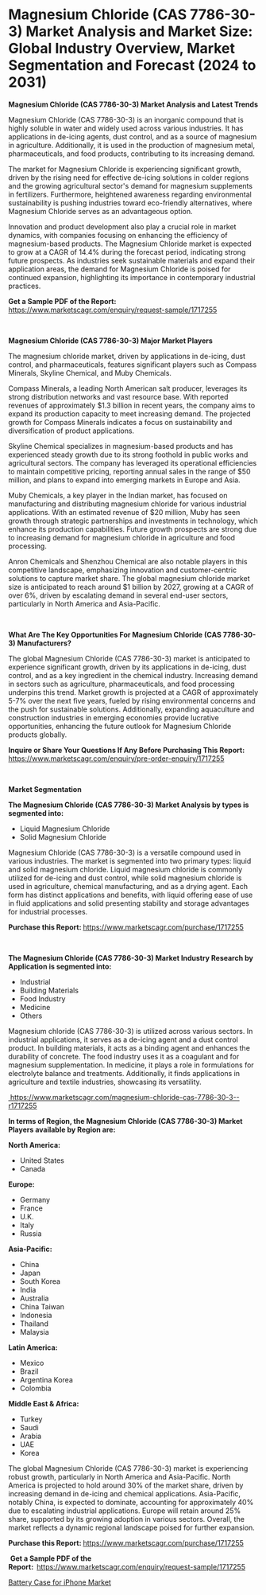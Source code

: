 <p><h1>Magnesium Chloride (CAS 7786-30-3) Market Analysis and Market Size: Global Industry Overview, Market Segmentation and Forecast (2024 to 2031)</h1></p><p><strong>Magnesium Chloride (CAS 7786-30-3) Market Analysis and Latest Trends</strong></p>
<p><p>Magnesium Chloride (CAS 7786-30-3) is an inorganic compound that is highly soluble in water and widely used across various industries. It has applications in de-icing agents, dust control, and as a source of magnesium in agriculture. Additionally, it is used in the production of magnesium metal, pharmaceuticals, and food products, contributing to its increasing demand.</p><p>The market for Magnesium Chloride is experiencing significant growth, driven by the rising need for effective de-icing solutions in colder regions and the growing agricultural sector's demand for magnesium supplements in fertilizers. Furthermore, heightened awareness regarding environmental sustainability is pushing industries toward eco-friendly alternatives, where Magnesium Chloride serves as an advantageous option.</p><p>Innovation and product development also play a crucial role in market dynamics, with companies focusing on enhancing the efficiency of magnesium-based products. The Magnesium Chloride market is expected to grow at a CAGR of 14.4% during the forecast period, indicating strong future prospects. As industries seek sustainable materials and expand their application areas, the demand for Magnesium Chloride is poised for continued expansion, highlighting its importance in contemporary industrial practices.</p></p>
<p><strong>Get a Sample PDF of the Report:&nbsp;</strong> <a href="https://www.marketscagr.com/enquiry/request-sample/1717255?utm_campaign=2008&utm_medium=2&utm_source=Github&utm_content=ia&utm_term=28122024&utm_id=magnesium-chloride-cas-7786-30-3">https://www.marketscagr.com/enquiry/request-sample/1717255</a></p>
<p>&nbsp;</p>
<p><strong>Magnesium Chloride (CAS 7786-30-3) Major Market Players</strong></p>
<p><p>The magnesium chloride market, driven by applications in de-icing, dust control, and pharmaceuticals, features significant players such as Compass Minerals, Skyline Chemical, and Muby Chemicals. </p><p>Compass Minerals, a leading North American salt producer, leverages its strong distribution networks and vast resource base. With reported revenues of approximately $1.3 billion in recent years, the company aims to expand its production capacity to meet increasing demand. The projected growth for Compass Minerals indicates a focus on sustainability and diversification of product applications.</p><p>Skyline Chemical specializes in magnesium-based products and has experienced steady growth due to its strong foothold in public works and agricultural sectors. The company has leveraged its operational efficiencies to maintain competitive pricing, reporting annual sales in the range of $50 million, and plans to expand into emerging markets in Europe and Asia.</p><p>Muby Chemicals, a key player in the Indian market, has focused on manufacturing and distributing magnesium chloride for various industrial applications. With an estimated revenue of $20 million, Muby has seen growth through strategic partnerships and investments in technology, which enhance its production capabilities. Future growth prospects are strong due to increasing demand for magnesium chloride in agriculture and food processing.</p><p>Anron Chemicals and Shenzhou Chemical are also notable players in this competitive landscape, emphasizing innovation and customer-centric solutions to capture market share. The global magnesium chloride market size is anticipated to reach around $1 billion by 2027, growing at a CAGR of over 6%, driven by escalating demand in several end-user sectors, particularly in North America and Asia-Pacific.</p></p>
<p>&nbsp;</p>
<p><strong>What Are The Key Opportunities For Magnesium Chloride (CAS 7786-30-3) Manufacturers?</strong></p>
<p><p>The global Magnesium Chloride (CAS 7786-30-3) market is anticipated to experience significant growth, driven by its applications in de-icing, dust control, and as a key ingredient in the chemical industry. Increasing demand in sectors such as agriculture, pharmaceuticals, and food processing underpins this trend. Market growth is projected at a CAGR of approximately 5-7% over the next five years, fueled by rising environmental concerns and the push for sustainable solutions. Additionally, expanding aquaculture and construction industries in emerging economies provide lucrative opportunities, enhancing the future outlook for Magnesium Chloride products globally.</p></p>
<p><strong>Inquire or Share Your Questions If Any Before Purchasing This Report:</strong> <a href="https://www.marketscagr.com/enquiry/pre-order-enquiry/1717255?utm_campaign=2008&utm_medium=2&utm_source=Github&utm_content=ia&utm_term=28122024&utm_id=magnesium-chloride-cas-7786-30-3">https://www.marketscagr.com/enquiry/pre-order-enquiry/1717255</a></p>
<p>&nbsp;</p>
<p><strong>Market Segmentation</strong></p>
<p><strong>The Magnesium Chloride (CAS 7786-30-3) Market Analysis by types is segmented into:</strong></p>
<p><ul><li>Liquid Magnesium Chloride</li><li>Solid Magnesium Chloride</li></ul></p>
<p><p>Magnesium Chloride (CAS 7786-30-3) is a versatile compound used in various industries. The market is segmented into two primary types: liquid and solid magnesium chloride. Liquid magnesium chloride is commonly utilized for de-icing and dust control, while solid magnesium chloride is used in agriculture, chemical manufacturing, and as a drying agent. Each form has distinct applications and benefits, with liquid offering ease of use in fluid applications and solid presenting stability and storage advantages for industrial processes.</p></p>
<p><strong>Purchase this Report:&nbsp;</strong><a href="https://www.marketscagr.com/purchase/1717255?utm_campaign=2008&utm_medium=2&utm_source=Github&utm_content=ia&utm_term=28122024&utm_id=magnesium-chloride-cas-7786-30-3">https://www.marketscagr.com/purchase/1717255</a></p>
<p>&nbsp;</p>
<p><strong>The Magnesium Chloride (CAS 7786-30-3) Market Industry Research by Application is segmented into:</strong></p>
<p><ul><li>Industrial</li><li>Building Materials</li><li>Food Industry</li><li>Medicine</li><li>Others</li></ul></p>
<p><p>Magnesium chloride (CAS 7786-30-3) is utilized across various sectors. In industrial applications, it serves as a de-icing agent and a dust control product. In building materials, it acts as a binding agent and enhances the durability of concrete. The food industry uses it as a coagulant and for magnesium supplementation. In medicine, it plays a role in formulations for electrolyte balance and treatments. Additionally, it finds applications in agriculture and textile industries, showcasing its versatility.</p></p>
<p><a href="https://www.marketscagr.com/magnesium-chloride-cas-7786-30-3--r1717255?utm_campaign=2008&utm_medium=2&utm_source=Github&utm_content=ia&utm_term=28122024&utm_id=magnesium-chloride-cas-7786-30-3">&nbsp;https://www.marketscagr.com/magnesium-chloride-cas-7786-30-3--r1717255</a></p>
<p><strong>In terms of Region, the Magnesium Chloride (CAS 7786-30-3) Market Players available by Region are:</strong></p>
<p>
    <p> <strong> North America: </strong>
        <ul>
            <li>United States</li>
            <li>Canada</li>
        </ul>
        </p> 
    <p> <strong> Europe: </strong>
        <ul>
            <li>Germany</li>
            <li>France</li>
            <li>U.K.</li>
            <li>Italy</li>
            <li>Russia</li>
        </ul>
        </p> 
    <p> <strong> Asia-Pacific: </strong>
        <ul>
            <li>China</li>
            <li>Japan</li>
            <li>South Korea</li>
            <li>India</li>
            <li>Australia</li>
            <li>China Taiwan</li>
            <li>Indonesia</li>
            <li>Thailand</li>
            <li>Malaysia</li>
        </ul>
        </p> 
    <p> <strong> Latin America: </strong>
        <ul>
            <li>Mexico</li>
            <li>Brazil</li>
            <li>Argentina Korea</li>
            <li>Colombia</li>
        </ul>
        </p> 
    <p> <strong> Middle East & Africa: </strong>
        <ul>
            <li>Turkey</li>
            <li>Saudi</li>
            <li>Arabia</li>
            <li>UAE</li>
            <li>Korea</li>
        </ul>
    </p>
    </p>
<p><p>The global Magnesium Chloride (CAS 7786-30-3) market is experiencing robust growth, particularly in North America and Asia-Pacific. North America is projected to hold around 30% of the market share, driven by increasing demand in de-icing and chemical applications. Asia-Pacific, notably China, is expected to dominate, accounting for approximately 40% due to escalating industrial applications. Europe will retain around 25% share, supported by its growing adoption in various sectors. Overall, the market reflects a dynamic regional landscape poised for further expansion.</p></p>
<p><strong>Purchase this Report: </strong><a href="https://www.marketscagr.com/purchase/1717255?utm_campaign=2008&utm_medium=2&utm_source=Github&utm_content=ia&utm_term=28122024&utm_id=magnesium-chloride-cas-7786-30-3">https://www.marketscagr.com/purchase/1717255</a></p>
<p>&nbsp;<strong>Get a Sample PDF of the Report:&nbsp;&nbsp;</strong><a href="https://www.marketscagr.com/enquiry/request-sample/1717255?utm_campaign=2008&utm_medium=2&utm_source=Github&utm_content=ia&utm_term=28122024&utm_id=magnesium-chloride-cas-7786-30-3">https://www.marketscagr.com/enquiry/request-sample/1717255</a></p>
<p><strong></strong></p>
<p><p><a href="https://github.com/PeterParrish5/Market-Research-Report-List-7/blob/main/battery-case-for-iphone-market.md?utm_campaign=2008&utm_medium=2&utm_source=Github&utm_content=ia&utm_term=28122024&utm_id=magnesium-chloride-cas-7786-30-3">Battery Case for iPhone Market</a></p></p>